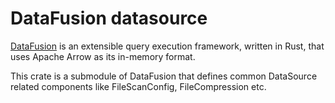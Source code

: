 <!---
  Licensed to the Apache Software Foundation (ASF) under one
  or more contributor license agreements.  See the NOTICE file
  distributed with this work for additional information
  regarding copyright ownership.  The ASF licenses this file
  to you under the Apache License, Version 2.0 (the
  "License"); you may not use this file except in compliance
  with the License.  You may obtain a copy of the License at

    http://www.apache.org/licenses/LICENSE-2.0

  Unless required by applicable law or agreed to in writing,
  software distributed under the License is distributed on an
  "AS IS" BASIS, WITHOUT WARRANTIES OR CONDITIONS OF ANY
  KIND, either express or implied.  See the License for the
  specific language governing permissions and limitations
  under the License.
-->

# DataFusion datasource

[DataFusion][df] is an extensible query execution framework, written in Rust, that uses Apache Arrow as its in-memory format.

This crate is a submodule of DataFusion that defines common DataSource related components like FileScanConfig, FileCompression etc.

[df]: https://crates.io/crates/datafusion
